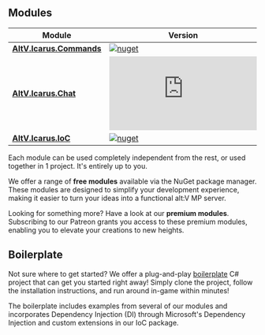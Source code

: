 ## Modules

| Module  | Version |
| ------------- | ------------- |
| [**AltV.Icarus.Commands**](https://github.com/altv-icarus/Commands)  | [![nuget](https://img.shields.io/nuget/v/AltV.Icarus.Commands?style=for-the-badge)](https://www.nuget.org/packages/AltV.Icarus.Commands/) |
| [**AltV.Icarus.Chat**](https://github.com/altv-icarus/Chat)  | [![nuget](https://img.shields.io/nuget/v/AltV.Icarus.Chat?style=for-the-badge)](https://www.nuget.org/packages/AltV.Icarus.Chat/) |
| [**AltV.Icarus.IoC**](https://github.com/altv-icarus/IoC)  | [![nuget](https://img.shields.io/nuget/v/AltV.Icarus.IoC?style=for-the-badge)](https://www.nuget.org/packages/AltV.Icarus.IoC/) |

Each module can be used completely independent from the rest, or used together in 1 project. It's entirely up to you.

We offer a range of **free modules** available via the NuGet package manager. These modules are designed to simplify your development experience, making it easier to turn your ideas into a functional alt:V MP server.

Looking for something more? Have a look at our **premium modules**. Subscribing to our Patreon grants you access to these premium modules, enabling you to elevate your creations to new heights.

## Boilerplate

Not sure where to get started? We offer a plug-and-play [boilerplate](https://github.com/altv-icarus/Boilerplate) C# project that can get you started right away!
Simply clone the project, follow the installation instructions, and run around in-game within minutes!

The boilerplate includes examples from several of our modules and incorporates Dependency Injection (DI) through Microsoft's Dependency Injection and custom extensions in our IoC package.
